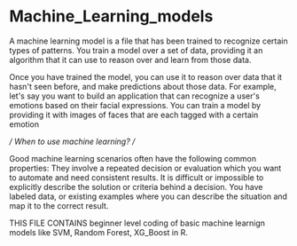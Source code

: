 # Machine_Learning_models

A machine learning model is a file that has been trained to recognize certain types of patterns. You train a model over a set of data, providing it an algorithm that it can use to reason over and learn from those data.

Once you have trained the model, you can use it to reason over data that it hasn't seen before, and make predictions about those data. For example, let's say you want to build an application that can recognize a user's emotions based on their facial expressions. You can train a model by providing it with images of faces that are each tagged with a certain emotion

*/ When to use machine learning? /*


Good machine learning scenarios often have the following common properties:
They involve a repeated decision or evaluation which you want to automate and need consistent results.
It is difficult or impossible to explicitly describe the solution or criteria behind a decision.
You have labeled data, or existing examples where you can describe the situation and map it to the correct result.


THIS FILE CONTAINS beginner level coding of basic machine learnign models like SVM, Random Forest, XG_Boost in R. 

